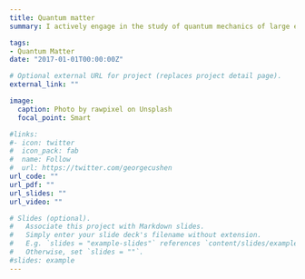 ```yaml
---
title: Quantum matter
summary: I actively engage in the study of quantum mechanics of large ensembles of particles in condensed systems, collectively refered to as quantum matter.  This includes quantum materials composed of atomic, molecular or organic constituents, chemical systems such as molecules, and cold atomic or molecular gases. I use first-principle modeling of experiments as a starting point, which often requires _ab initio_ methods to characterize the system's electronic structure. This is combined with many-body approaches to study emergent quantum states. My goal is to discover new emergent quantum behavior in fundamental models of correlated systems and in technologically promising platforms.  

tags:
- Quantum Matter
date: "2017-01-01T00:00:00Z"

# Optional external URL for project (replaces project detail page).
external_link: ""

image:
  caption: Photo by rawpixel on Unsplash
  focal_point: Smart

#links:
#- icon: twitter
#  icon_pack: fab
#  name: Follow
#  url: https://twitter.com/georgecushen
url_code: ""
url_pdf: ""
url_slides: ""
url_video: ""

# Slides (optional).
#   Associate this project with Markdown slides.
#   Simply enter your slide deck's filename without extension.
#   E.g. `slides = "example-slides"` references `content/slides/example-slides.md`.
#   Otherwise, set `slides = ""`.
#slides: example
---
```

